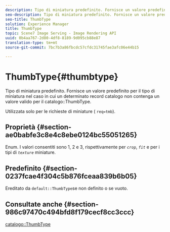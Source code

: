 ```yaml
---
description: Tipo di miniatura predefinito. Fornisce un valore predefinito per il tipo di miniatura nel caso in cui un particolare record catalogo non contenga un valore ThumbType valido per il catalogo.
seo-description: Tipo di miniatura predefinito. Fornisce un valore predefinito per il tipo di miniatura nel caso in cui un particolare record catalogo non contenga un valore ThumbType valido per il catalogo.
seo-title: ThumbType
solution: Experience Manager
title: ThumbType
topic: Scene7 Image Serving - Image Rendering API
uuid: 0b4aa767-2d80-4df8-8189-9d095cb88e87
translation-type: tm+mt
source-git-commit: 7bc7b3a86fbcdc57cfdc31745fae3afc06e44b15

---
```



# ThumbType{#thumbtype}

Tipo di miniatura predefinito. Fornisce un valore predefinito per il tipo di miniatura nel caso in cui un determinato record catalogo non contenga un valore valido per il catalogo::ThumbType.

Utilizzata solo per le richieste di miniature ( `req=tmb`).

## Proprietà {#section-ae0babfe3c8e4c8ebe0124bc55051265}

Enum. I valori consentiti sono 1, 2 e 3, rispettivamente per *`crop`*, *`fit`* e per i tipi di *`texture`* miniature.

## Predefinito {#section-0237fcae4f304c5b876fceaa839b6b05}

Ereditato da `default::ThumbType`se non definito o se vuoto.

## Consultate anche {#section-986c97470c494bfd8f179cecf8cc3ccc}

[catalogo::ThumbType](../../../../../is-api/image-catalog/image-serving-api-ref/c-image-catalog-reference/c-image-svg-data-reference/c-image-data-reference/r-thumbtype-cat.md#reference-41149ddffc8749cba2f8d9c8e2611e03)
